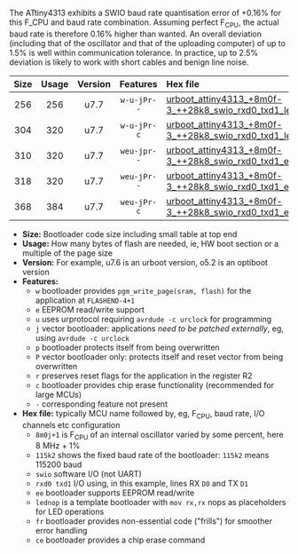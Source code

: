The ATtiny4313 exhibits a SWIO baud rate quantisation error of +0.16% for this F_CPU and baud rate combination. Assuming perfect F<sub>CPU</sub>, the actual baud rate is therefore 0.16% higher than wanted. An overall deviation (including that of the oscillator and that of the uploading computer) of up to 1.5% is well within communication tolerance. In practice, up to 2.5% deviation is likely to work with short cables and benign line noise.

|Size|Usage|Version|Features|Hex file|
|:-:|:-:|:-:|:-:|:--|
|256|256|u7.7|`w-u-jPr--`|[urboot_attiny4313_+8m0f-3_++28k8_swio_rxd0_txd1_lednop.hex](https://raw.githubusercontent.com/stefanrueger/urboot.hex/main/mcus/attiny4313/internal_oscillator/fcpu_+8m0f-3/br_++28k8/urboot_attiny4313_+8m0f-3_++28k8_swio_rxd0_txd1_lednop.hex)|
|304|320|u7.7|`w-u-jPr-c`|[urboot_attiny4313_+8m0f-3_++28k8_swio_rxd0_txd1_lednop_fr_ce.hex](https://raw.githubusercontent.com/stefanrueger/urboot.hex/main/mcus/attiny4313/internal_oscillator/fcpu_+8m0f-3/br_++28k8/urboot_attiny4313_+8m0f-3_++28k8_swio_rxd0_txd1_lednop_fr_ce.hex)|
|310|320|u7.7|`weu-jpr--`|[urboot_attiny4313_+8m0f-3_++28k8_swio_rxd0_txd1_ee_lednop.hex](https://raw.githubusercontent.com/stefanrueger/urboot.hex/main/mcus/attiny4313/internal_oscillator/fcpu_+8m0f-3/br_++28k8/urboot_attiny4313_+8m0f-3_++28k8_swio_rxd0_txd1_ee_lednop.hex)|
|318|320|u7.7|`weu-jPr--`|[urboot_attiny4313_+8m0f-3_++28k8_swio_rxd0_txd1_ee.hex](https://raw.githubusercontent.com/stefanrueger/urboot.hex/main/mcus/attiny4313/internal_oscillator/fcpu_+8m0f-3/br_++28k8/urboot_attiny4313_+8m0f-3_++28k8_swio_rxd0_txd1_ee.hex)|
|368|384|u7.7|`weu-jPr-c`|[urboot_attiny4313_+8m0f-3_++28k8_swio_rxd0_txd1_ee_lednop_fr_ce.hex](https://raw.githubusercontent.com/stefanrueger/urboot.hex/main/mcus/attiny4313/internal_oscillator/fcpu_+8m0f-3/br_++28k8/urboot_attiny4313_+8m0f-3_++28k8_swio_rxd0_txd1_ee_lednop_fr_ce.hex)|

- **Size:** Bootloader code size including small table at top end
- **Usage:** How many bytes of flash are needed, ie, HW boot section or a multiple of the page size
- **Version:** For example, u7.6 is an urboot version, o5.2 is an optiboot version
- **Features:**
  + `w` bootloader provides `pgm_write_page(sram, flash)` for the application at `FLASHEND-4+1`
  + `e` EEPROM read/write support
  + `u` uses urprotocol requiring `avrdude -c urclock` for programming
  + `j` vector bootloader: applications *need to be patched externally*, eg, using `avrdude -c urclock`
  + `p` bootloader protects itself from being overwritten
  + `P` vector bootloader only: protects itself and reset vector from being overwritten
  + `r` preserves reset flags for the application in the register R2
  + `c` bootloader provides chip erase functionality (recommended for large MCUs)
  + `-` corresponding feature not present
- **Hex file:** typically MCU name followed by, eg, F<sub>CPU</sub>, baud rate, I/O channels etc configuration
  + `8m0j+1` is F<sub>CPU</sub> of an internal oscillator varied by some percent, here 8 MHz + 1%
  + `115k2` shows the fixed baud rate of the bootloader: `115k2` means 115200 baud
  + `swio` software I/O (not UART)
  + `rxd0 txd1` I/O using, in this example, lines RX `D0` and TX `D1`
  + `ee` bootloader supports EEPROM read/write
  + `lednop` is a template bootloader with `mov rx,rx` nops as placeholders for LED operations
  + `fr` bootloader provides non-essential code ("frills") for smoother error handling
  + `ce` bootloader provides a chip erase command
